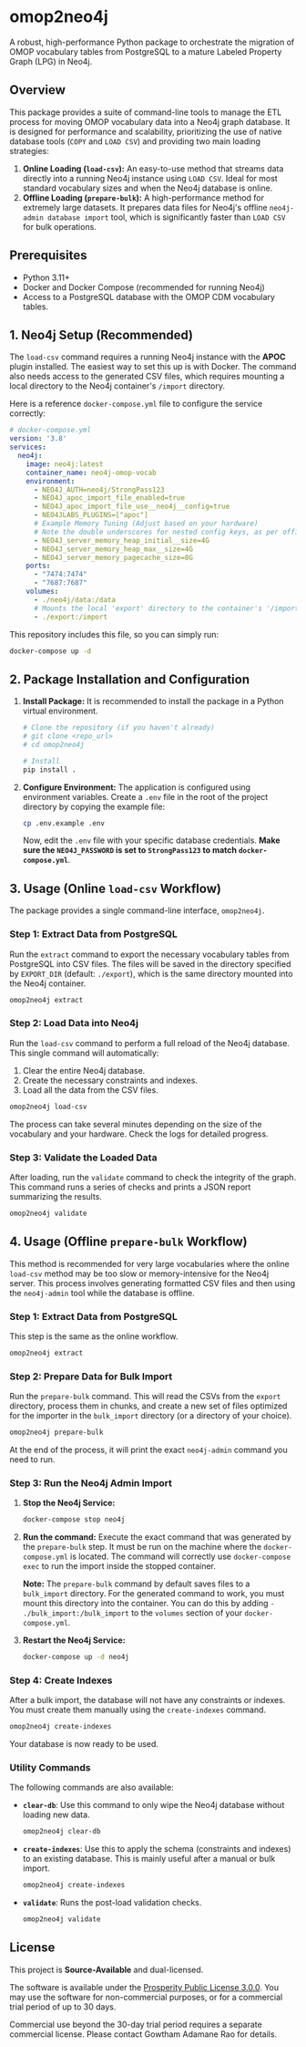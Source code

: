 # omop2neo4j

A robust, high-performance Python package to orchestrate the migration of OMOP vocabulary tables from PostgreSQL to a mature Labeled Property Graph (LPG) in Neo4j.

## Overview

This package provides a suite of command-line tools to manage the ETL process for moving OMOP vocabulary data into a Neo4j graph database. It is designed for performance and scalability, prioritizing the use of native database tools (`COPY` and `LOAD CSV`) and providing two main loading strategies:

1.  **Online Loading (`load-csv`):** An easy-to-use method that streams data directly into a running Neo4j instance using `LOAD CSV`. Ideal for most standard vocabulary sizes and when the Neo4j database is online.
2.  **Offline Loading (`prepare-bulk`):** A high-performance method for extremely large datasets. It prepares data files for Neo4j's offline `neo4j-admin database import` tool, which is significantly faster than `LOAD CSV` for bulk operations.

## Prerequisites

*   Python 3.11+
*   Docker and Docker Compose (recommended for running Neo4j)
*   Access to a PostgreSQL database with the OMOP CDM vocabulary tables.

## 1. Neo4j Setup (Recommended)

The `load-csv` command requires a running Neo4j instance with the **APOC** plugin installed. The easiest way to set this up is with Docker. The command also needs access to the generated CSV files, which requires mounting a local directory to the Neo4j container's `/import` directory.

Here is a reference `docker-compose.yml` file to configure the service correctly:

```yaml
# docker-compose.yml
version: '3.8'
services:
  neo4j:
    image: neo4j:latest
    container_name: neo4j-omop-vocab
    environment:
      - NEO4J_AUTH=neo4j/StrongPass123
      - NEO4J_apoc_import_file_enabled=true
      - NEO4J_apoc_import_file_use__neo4j__config=true
      - NEO4JLABS_PLUGINS=["apoc"]
      # Example Memory Tuning (Adjust based on your hardware)
      # Note the double underscores for nested config keys, as per official docs.
      - NEO4J_server_memory_heap_initial__size=4G
      - NEO4J_server_memory_heap_max__size=4G
      - NEO4J_server_memory_pagecache_size=8G
    ports:
      - "7474:7474"
      - "7687:7687"
    volumes:
      - ./neo4j/data:/data
      # Mounts the local 'export' directory to the container's '/import' directory
      - ./export:/import
```

This repository includes this file, so you can simply run:
```bash
docker-compose up -d
```

## 2. Package Installation and Configuration

1.  **Install Package:**
    It is recommended to install the package in a Python virtual environment.
    ```bash
    # Clone the repository (if you haven't already)
    # git clone <repo_url>
    # cd omop2neo4j

    # Install
    pip install .
    ```

2.  **Configure Environment:**
    The application is configured using environment variables. Create a `.env` file in the root of the project directory by copying the example file:
    ```bash
    cp .env.example .env
    ```
    Now, edit the `.env` file with your specific database credentials. **Make sure the `NEO4J_PASSWORD` is set to `StrongPass123` to match `docker-compose.yml`**.

## 3. Usage (Online `load-csv` Workflow)

The package provides a single command-line interface, `omop2neo4j`.

### Step 1: Extract Data from PostgreSQL

Run the `extract` command to export the necessary vocabulary tables from PostgreSQL into CSV files. The files will be saved in the directory specified by `EXPORT_DIR` (default: `./export`), which is the same directory mounted into the Neo4j container.

```bash
omop2neo4j extract
```

### Step 2: Load Data into Neo4j

Run the `load-csv` command to perform a full reload of the Neo4j database. This single command will automatically:
1.  Clear the entire Neo4j database.
2.  Create the necessary constraints and indexes.
3.  Load all the data from the CSV files.

```bash
omop2neo4j load-csv
```

The process can take several minutes depending on the size of the vocabulary and your hardware. Check the logs for detailed progress.

### Step 3: Validate the Loaded Data

After loading, run the `validate` command to check the integrity of the graph. This command runs a series of checks and prints a JSON report summarizing the results.

```bash
omop2neo4j validate
```

## 4. Usage (Offline `prepare-bulk` Workflow)

This method is recommended for very large vocabularies where the online `load-csv` method may be too slow or memory-intensive for the Neo4j server. This process involves generating formatted CSV files and then using the `neo4j-admin` tool while the database is offline.

### Step 1: Extract Data from PostgreSQL

This step is the same as the online workflow.
```bash
omop2neo4j extract
```

### Step 2: Prepare Data for Bulk Import

Run the `prepare-bulk` command. This will read the CSVs from the `export` directory, process them in chunks, and create a new set of files optimized for the importer in the `bulk_import` directory (or a directory of your choice).

```bash
omop2neo4j prepare-bulk
```
At the end of the process, it will print the exact `neo4j-admin` command you need to run.

### Step 3: Run the Neo4j Admin Import

1.  **Stop the Neo4j Service:**
    ```bash
    docker-compose stop neo4j
    ```
2.  **Run the command:** Execute the exact command that was generated by the `prepare-bulk` step. It must be run on the machine where the `docker-compose.yml` is located. The command will correctly use `docker-compose exec` to run the import inside the stopped container.

    **Note:** The `prepare-bulk` command by default saves files to a `bulk_import` directory. For the generated command to work, you must mount this directory into the container. You can do this by adding `- ./bulk_import:/bulk_import` to the `volumes` section of your `docker-compose.yml`.

3.  **Restart the Neo4j Service:**
    ```bash
    docker-compose up -d neo4j
    ```

### Step 4: Create Indexes

After a bulk import, the database will not have any constraints or indexes. You must create them manually using the `create-indexes` command.

```bash
omop2neo4j create-indexes
```

Your database is now ready to be used.

### Utility Commands

The following commands are also available:

*   **`clear-db`**: Use this command to only wipe the Neo4j database without loading new data.
    ```bash
    omop2neo4j clear-db
    ```
*   **`create-indexes`**: Use this to apply the schema (constraints and indexes) to an existing database. This is mainly useful after a manual or bulk import.
    ```bash
    omop2neo4j create-indexes
    ```
*   **`validate`**: Runs the post-load validation checks.
    ```bash
    omop2neo4j validate
    ```

## License

This project is **Source-Available** and dual-licensed.

The software is available under the [Prosperity Public License 3.0.0](LICENSE). You may use the software for non-commercial purposes, or for a commercial trial period of up to 30 days.

Commercial use beyond the 30-day trial period requires a separate commercial license. Please contact Gowtham Adamane Rao for details.
